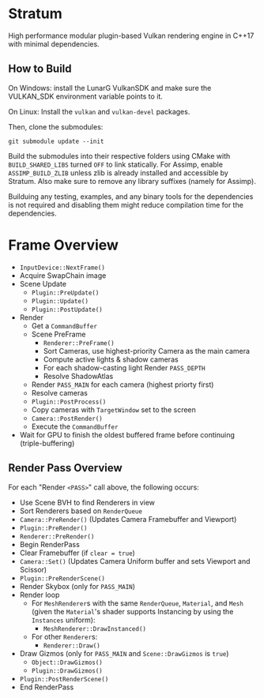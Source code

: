 # Stratum

High performance modular plugin-based Vulkan rendering engine in C++17 with minimal dependencies.

## How to Build

On Windows: install the LunarG VulkanSDK and make sure the VULKAN_SDK environment variable points to it.

On Linux: Install the `vulkan` and `vulkan-devel` packages.

Then, clone the submodules:

`git submodule update --init`

Build the submodules into their respective folders using CMake with `BUILD_SHARED_LIBS` turned `OFF` to link statically. For Assimp, enable `ASSIMP_BUILD_ZLIB` unless zlib is already installed and accessible by Stratum. Also make sure to remove any library suffixes (namely for Assimp).

Builduing any testing, examples, and any binary tools for the dependencies is not required and disabling them might reduce compilation time for the dependencies.

# Frame Overview
- `InputDevice::NextFrame()`
- Acquire SwapChain image
- Scene Update
  - `Plugin::PreUpdate()`
  - `Plugin::Update()`
  - `Plugin::PostUpdate()`
- Render
  - Get a `CommandBuffer`
  - Scene PreFrame
    - `Renderer::PreFrame()`
    - Sort Cameras, use highest-priority Camera as the main camera
    - Compute active lights & shadow cameras
    - For each shadow-casting light Render `PASS_DEPTH`
    - Resolve ShadowAtlas
  - Render `PASS_MAIN` for each camera (highest priorty first) 
  - Resolve cameras
  - `Plugin::PostProcess()`
  - Copy cameras with `TargetWindow` set to the screen
  - `Camera::PostRender()`
  - Execute the `CommandBuffer`
- Wait for GPU to finish the oldest buffered frame before continuing (triple-buffering)
## Render Pass Overview
For each "Render `<PASS>`" call above, the following occurs:
- Use Scene BVH to find Renderers in view
- Sort Renderers based on `RenderQueue`
- `Camera::PreRender()` (Updates Camera Framebuffer and Viewport)
- `Plugin::PreRender()`
- `Renderer::PreRender()`
- Begin RenderPass
- Clear Framebuffer (if `clear = true`)
- `Camera::Set()` (Updates Camera Uniform buffer and sets Viewport and Scissor)
- `Plugin::PreRenderScene()`
- Render Skybox (only for `PASS_MAIN`)
- Render loop
  - For `MeshRenderer`s with the same `RenderQueue`, `Material`, and `Mesh` (given the `Material`'s shader supports Instancing by using the `Instances` uniform):
    - `MeshRenderer::DrawInstanced()`
  - For other `Renderer`s:
    - `Renderer::Draw()`
- Draw Gizmos (only for `PASS_MAIN` and `Scene::DrawGizmos` is `true`)
  - `Object::DrawGizmos()`
  - `Plugin::DrawGizmos()`
- `Plugin::PostRenderScene()`
- End RenderPass